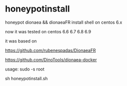 # honeypotinstall
honeypot dionaea &amp;&amp; dionaeaFR install shell on centos 6.x

now it was tested on centos 6.6 6.7 6.8 6.9

it was based on

https://github.com/rubenespadas/DionaeaFR


https://github.com/DinoTools/dionaea-docker

usage:
sudo -s root

sh honeypotinstall.sh
